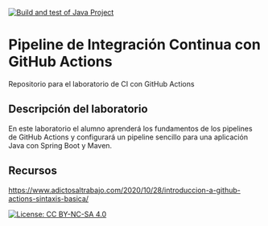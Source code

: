 [![Build and test of Java Project](https://github.com/ETSISI-EMS/ems2023_lab_1_3_ci_github_actions-jmonteroflores/actions/workflows/main.yml/badge.svg)](https://github.com/ETSISI-EMS/ems2023_lab_1_3_ci_github_actions-jmonteroflores/actions/workflows/main.yml)
# Pipeline de Integración Continua con GitHub Actions

Repositorio para el laboratorio de CI con GitHub Actions

## Descripción del laboratorio

En este laboratorio el alumno aprenderá los fundamentos de los pipelines de GitHub Actions y configurará un pipeline
sencillo para una aplicación Java con Spring Boot y Maven. 

## Recursos
https://www.adictosaltrabajo.com/2020/10/28/introduccion-a-github-actions-sintaxis-basica/

[![License: CC BY-NC-SA 4.0](https://img.shields.io/badge/License-CC_BY--NC--SA_4.0-lightgrey.svg)](https://creativecommons.org/licenses/by-nc-sa/4.0/)
